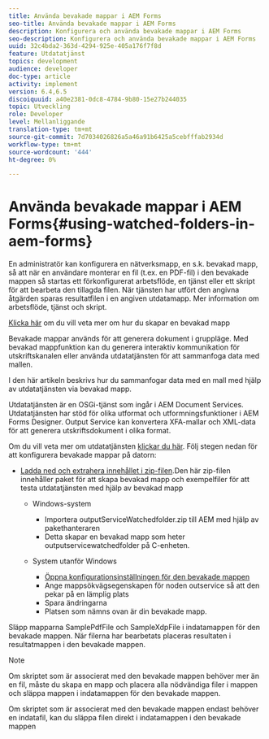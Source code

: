 ```yaml
---
title: Använda bevakade mappar i AEM Forms
seo-title: Använda bevakade mappar i AEM Forms
description: Konfigurera och använda bevakade mappar i AEM Forms
seo-description: Konfigurera och använda bevakade mappar i AEM Forms
uuid: 32c4bda2-363d-4294-925e-405a176f7f8d
feature: Utdatatjänst
topics: development
audience: developer
doc-type: article
activity: implement
version: 6.4,6.5
discoiquuid: a40e2381-0dc8-4784-9b80-15e27b244035
topic: Utveckling
role: Developer
level: Mellanliggande
translation-type: tm+mt
source-git-commit: 7d7034026826a5a46a91b6425a5cebfffab2934d
workflow-type: tm+mt
source-wordcount: '444'
ht-degree: 0%

---
```



# Använda bevakade mappar i AEM Forms{#using-watched-folders-in-aem-forms}

En administratör kan konfigurera en nätverksmapp, en s.k. bevakad mapp, så att när en användare monterar en fil (t.ex. en PDF-fil) i den bevakade mappen så startas ett förkonfigurerat arbetsflöde, en tjänst eller ett skript för att bearbeta den tillagda filen. När tjänsten har utfört den angivna åtgärden sparas resultatfilen i en angiven utdatamapp. Mer information om arbetsflöde, tjänst och skript.

[Klicka här](https://helpx.adobe.com/experience-manager/6-4/forms/using/Creating-Configure-watched-folder.html) om du vill veta mer om hur du skapar en bevakad mapp

Bevakade mappar används för att generera dokument i gruppläge. Med bevakad mappfunktion kan du generera interaktiv kommunikation för utskriftskanalen eller använda utdatatjänsten för att sammanfoga data med mallen.

I den här artikeln beskrivs hur du sammanfogar data med en mall med hjälp av utdatatjänsten via bevakad mapp.

Utdatatjänsten är en OSGi-tjänst som ingår i AEM Document Services. Utdatatjänsten har stöd för olika utformat och utformningsfunktioner i AEM Forms Designer. Output Service kan konvertera XFA-mallar och XML-data för att generera utskriftsdokument i olika format.

Om du vill veta mer om utdatatjänsten [klickar du här](https://helpx.adobe.com/aem-forms/6/output-service.html).
Följ stegen nedan för att konfigurera bevakade mappar på datorn:
* [Ladda ned och extrahera innehållet i zip-filen](assets/outputservicewatchedfolderkt.zip).Den här zip-filen innehåller paket för att skapa bevakad mapp och exempelfiler för att testa utdatatjänsten med hjälp av bevakad mapp
   * Windows-system

      * Importera outputServiceWatchedfolder.zip till AEM med hjälp av pakethanteraren
      * Detta skapar en bevakad mapp som heter outputservicewatchedfolder på C-enheten.
   * System utanför Windows
      * [Öppna konfigurationsinställningen för den bevakade mappen](http://localhost:4502/crx/de/index.jsp#/etc/fd/watchfolder/config/outputservice)
      * Ange mappsökvägsegenskapen för noden outservice så att den pekar på en lämplig plats
      * Spara ändringarna
      * Platsen som nämns ovan är din bevakade mapp.

Släpp mapparna SamplePdfFile och SampleXdpFile i indatamappen för den bevakade mappen. När filerna har bearbetats placeras resultaten i resultatmappen i den bevakade mappen.


>[!NOTE]
>
>Om skriptet som är associerat med den bevakade mappen behöver mer än en fil, måste du skapa en mapp och placera alla nödvändiga filer i mappen och släppa mappen i indatamappen för den bevakade mappen.
>
>Om skriptet som är associerat med den bevakade mappen endast behöver en indatafil, kan du släppa filen direkt i indatamappen i den bevakade mappen


